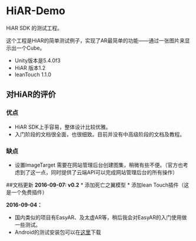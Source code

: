 # HiAR-Demo
HiAR SDK 的测试工程。


这个工程是HiAR的简单测试例子，实现了AR最简单的功能——通过一张图片来显示出一个Cube。

* Unity版本是5.4.0f3
* HiAR 版本1.2
* leanTouch 1.1.0

## 对HiAR的评价

### 优点
 * HiAR SDK上手容易，整体设计比较优雅。
 * 入门阶段的文档很全面，也很细致。目前并没有中高级阶段的文档及教程。
 
### 缺点
 * 设置ImageTarget 需要在网站管理后台创建图集，稍微有些不便。（官方也考虑到了这一点，同时提供了云端API可以完成网站管理后台的所有操作）


##文档更新
**2016-09-07: v0.2**
	* 添加死亡之翼模型
	* 添加lean Touch插件（这是一个免费插件）

**2016-09-04：**
 * 国内类似的项目有EasyAR、及太虚AR等，稍后我会对EasyAR的入门使用做一些测试。
 * Android的测试安装包可以在[这里](https://github.com/codeMonkeyWang/HiAR-Demo/releases/tag/v0.1)下载



